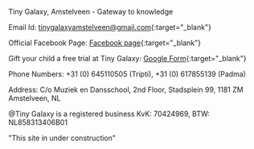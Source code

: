 Tiny Galaxy, Amstelveen - Gateway to knowledge

Email Id: [tinygalaxyamstelveen@gmail.com](mailto:tinygalaxyamstelveen@gmail.com){:target="_blank"}

Official Facebook Page: [Facebook page](https://www.facebook.com/tinygalaxy2017/){:target="_blank"}

Gift your child a free trial at Tiny Galaxy: [Google Form](https://shorturl.at/mSUV5){:target="_blank"}

Phone Numbers: +31 (0) 645110505 (Tripti), +31 (0) 617855139 (Padma)
   
   
   Address: C/o Muziek en Dansschool, 2nd Floor,
   Stadsplein 99, 1181 ZM 
   Amstelveen, NL

@Tiny Galaxy is a registered business KvK: 70424969, BTW: NL858313406B01



"This site in under construction"
